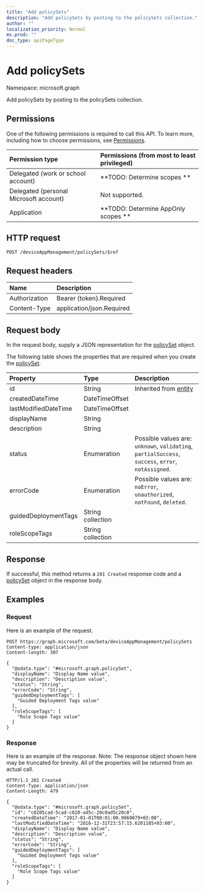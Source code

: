 ```yaml
---
title: "Add policySets"
description: "Add policySets by posting to the policySets collection."
author: ""
localization_priority: Normal
ms.prod: ""
doc_type: apiPageType
---
```


# Add policySets

Namespace: microsoft.graph

Add policySets by posting to the policySets collection.

## Permissions
One of the following permissions is required to call this API. To learn more, including how to choose permissions, see [Permissions](/concepts/permissions-reference.md).

|Permission type|Permissions (from most to least privileged)|
|:---|:---|
|Delegated (work or school account)|**TODO: Determine scopes **|
|Delegated (personal Microsoft account)|Not supported.|
|Application|**TODO: Determine AppOnly scopes **|

## HTTP request
<!-- {
  "blockType": "ignored"
}
-->
``` http
POST /deviceAppManagement/policySets/$ref
```

## Request headers
|Name|Description|
|:---|:---|
|Authorization|Bearer {token}.Required|
|Content-Type|application/json.Required|

## Request body
In the request body, supply a JSON representation for the [policySet](../resources/policyset.md) object.

The following table shows the properties that are required when you create the [policySet](../resources/policyset.md).

|Property|Type|Description|
|:---|:---|:---|
|id|String| Inherited from [entity](../resources/entity.md)|
|createdDateTime|DateTimeOffset||
|lastModifiedDateTime|DateTimeOffset||
|displayName|String||
|description|String||
|status|Enumeration| Possible values are: `unknown`, `validating`, `partialSuccess`, `success`, `error`, `notAssigned`.|
|errorCode|Enumeration| Possible values are: `noError`, `unauthorized`, `notFound`, `deleted`.|
|guidedDeploymentTags|String collection||
|roleScopeTags|String collection||



## Response
If successful, this method returns a `201 Created` response code and a [policySet](../resources/policyset.md) object in the response body.

## Examples

### Request
Here is an example of the request.
<!-- {
  "blockType": "request",
  "name": "create_policyset_from_"
}
-->
``` http
POST https://graph.microsoft.com/beta/deviceAppManagement/policySets
Content-type: application/json
Content-length: 307

{
  "@odata.type": "#microsoft.graph.policySet",
  "displayName": "Display Name value",
  "description": "Description value",
  "status": "String",
  "errorCode": "String",
  "guidedDeploymentTags": [
    "Guided Deployment Tags value"
  ],
  "roleScopeTags": [
    "Role Scope Tags value"
  ]
}
```

### Response
Here is an example of the response. Note: The response object shown here may be truncated for brevity. All of the properties will be returned from an actual call.
<!-- {
  "blockType": "response",
  "truncated": true,
  "@odata.type": "microsoft.graph.policyset"
}
-->
``` http
HTTP/1.1 201 Created
Content-Type: application/json
Content-Length: 479

{
  "@odata.type": "#microsoft.graph.policySet",
  "id": "c0205cad-5cad-c020-ad5c-20c0ad5c20c0",
  "createdDateTime": "2017-01-01T00:01:00.9969079+03:00",
  "lastModifiedDateTime": "2016-12-31T23:57:15.6201185+03:00",
  "displayName": "Display Name value",
  "description": "Description value",
  "status": "String",
  "errorCode": "String",
  "guidedDeploymentTags": [
    "Guided Deployment Tags value"
  ],
  "roleScopeTags": [
    "Role Scope Tags value"
  ]
}
```

